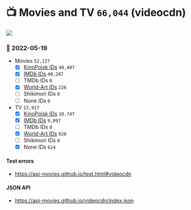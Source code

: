 # :tv: Movies and TV `66,044` (videocdn)

<a href="https://API-Movies.github.io"><img src="https://API-Movies.github.io/banner.png?cache"></a>

### :date: 2022-05-19
- Movies `52,127`
  - [x] <a href="https://API-Movies.github.io/videocdn/movie_kinopoisk_ids.json">KinoPoisk IDs</a> `40,407`
  - [x] <a href="https://API-Movies.github.io/videocdn/movie_imdb_ids.json">IMDb IDs</a> `40,287`
  - [ ] TMDb IDs `0`
  - [x] <a href="https://API-Movies.github.io/videocdn/movie_world_art_ids.json">World-Art IDs</a> `226`
  - [ ] Shikimori IDs `0`
  - [ ] None IDs `0`
- TV `13,917`
  - [x] <a href="https://API-Movies.github.io/videocdn/tv_kinopoisk_ids.json">KinoPoisk IDs</a> `10,747`
  - [x] <a href="https://API-Movies.github.io/videocdn/tv_imdb_ids.json">IMDb IDs</a> `9,097`
  - [ ] TMDb IDs `0`
  - [x] <a href="https://API-Movies.github.io/videocdn/tv_world_art_ids.json">World-Art IDs</a> `920`
  - [ ] Shikimori IDs `0`
  - [x] None IDs `624`
#### Test errors
- <a href='https://api-movies.github.io/test.html#videocdn'>https://api-movies.github.io/test.html#videocdn</a>
#### JSON API
- <a href='https://api-movies.github.io/videocdn/index.json'>https://api-movies.github.io/videocdn/index.json</a>
